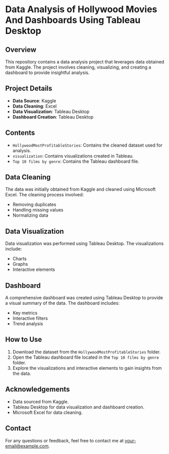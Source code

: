 # Data Analysis of Hollywood Movies And Dashboards Using Tableau Desktop

## Overview

This repository contains a data analysis project that leverages data obtained from Kaggle. The project involves cleaning, visualizing, and creating a dashboard to provide insightful analysis.

## Project Details

- **Data Source**: Kaggle
- **Data Cleaning**: Excel
- **Data Visualization**: Tableau Desktop
- **Dashboard Creation**: Tableau Desktop

## Contents

- `HollywoodMostProfitableStories`: Contains the cleaned dataset used for analysis.
- `visualization`: Contains visualizations created in Tableau.
- `Top 10 films by genre`: Contains the Tableau dashboard file.

## Data Cleaning

The data was initially obtained from Kaggle and cleaned using Microsoft Excel. The cleaning process involved:
- Removing duplicates
- Handling missing values
- Normalizing data

## Data Visualization

Data visualization was performed using Tableau Desktop. The visualizations include:
- Charts
- Graphs
- Interactive elements

## Dashboard

A comprehensive dashboard was created using Tableau Desktop to provide a visual summary of the data. The dashboard includes:
- Key metrics
- Interactive filters
- Trend analysis

## How to Use

1. Download the dataset from the `HollywoodMostProfitableStories` folder.
2. Open the Tableau dashboard file located in the `Top 10 films by genre` folder.
3. Explore the visualizations and interactive elements to gain insights from the data.

## Acknowledgements

- Data sourced from Kaggle.
- Tableau Desktop for data visualization and dashboard creation.
- Microsoft Excel for data cleaning.

## Contact

For any questions or feedback, feel free to contact me at [your-email@example.com](mailto:your-email@example.com).
